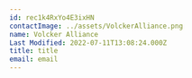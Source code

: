 ```yaml
---
id: rec1k4RxYo4E3ixHN
contactImage: ../assets/VolckerAlliance.png
name: Volcker Alliance
Last Modified: 2022-07-11T13:08:24.000Z
title: title
email: email
---
```

